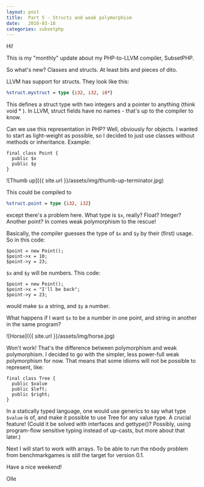 ```yaml
---
layout: post
title:  Part 5 - Structs and weak polymorphism
date:   2016-03-18
categories: subsetphp
---
```


Hi!

This is my "monthly" update about my PHP-to-LLVM compiler, SubsetPHP.

So what's new? Classes and structs. At least bits and pieces of dito.

LLVM has support for structs. They look like this:

```llvm
%struct.mystruct = type {i32, i32, i8*}
```

This defines a struct type with two integers and a pointer to anything (think void * ). In LLVM, struct fields have no names - that's up to the compiler to know.

Can we use this representation in PHP? Well, obviously for objects. I wanted to start as light-weight as possible, so I decided to just use classes without methods or inheritance. Example:

```php?start_inline=1
final class Point {
  public $x
  public $y
}
```

![Thumb up]({{ site.url }}/assets/img/thumb-up-terminator.jpg)

This could be compiled to

```llvm
%struct.point = type {i32, i32}
```

except there's a problem here. What type is `$x`, really? Float? Integer? Another point? In comes weak polymorphism to the rescue!

Basically, the compiler guesses the type of `$x` and `$y` by their (first) usage. So in this code:

```php?start_inline=1
$point = new Point();
$point->x = 10;
$point->y = 23;
```

`$x` and `$y` will be numbers. This code:

```php?start_inline=1
$point = new Point();
$point->x = "I'll be back";
$point->y = 23;
```

would make `$x` a string, and `$y` a number.

What happens if I want `$x` to be a number in one point, and string in another in the same program?

![Horse]({{ site.url }}/assets/img/horse.jpg)

Won't work! That's the difference between polymorphism and weak polymorphism. I decided to go with the simpler, less power-full weak polymorphism for now. That means that some idioms will not be possible to represent, like:

```php?start_inline=1
final class Tree {
  public $value
  public $left;
  public $right;
}
```

In a statically typed language, one would use generics to say what type `$value` is of, and make it possible to use Tree for any value type. A crucial feature! (Could it be solved with interfaces and gettype()? Possibly, using program-flow sensitive typing instead of up-casts, but more about that later.)

Next I will start to work with arrays. To be able to run the nbody problem from benchmarkgames is still the target for version 0.1.

Have a nice weekend!

Olle
